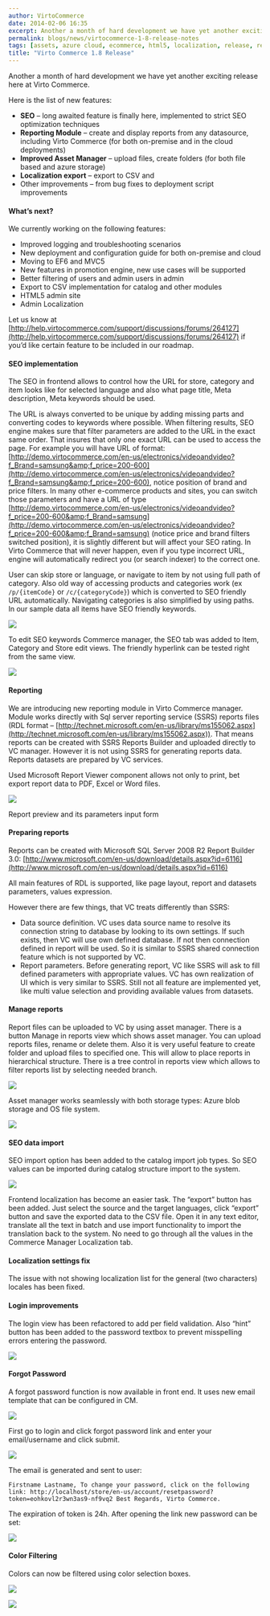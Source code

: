 ```yaml
---
author: VirtoCommerce
date: 2014-02-06 16:35
excerpt: Another a month of hard development we have yet another exciting release here at Virto Commerce.
permalink: blogs/news/virtocommerce-1-8-release-notes
tags: [assets, azure cloud, ecommerce, html5, localization, release, reporting, seo]
title: "Virto Commerce 1.8 Release"
---
```

Another a month of hard development we have yet another exciting release here at Virto Commerce.

Here is the list of new features:

* **SEO** – long awaited feature is finally here, implemented to strict SEO optimization techniques
* **Reporting Module** – create and display reports from any datasource, including Virto Commerce (for both on-premise and in the cloud deployments)
* **Improved Asset Manager** – upload files, create folders (for both file based and azure storage)
* **Localization export** – export to CSV and
* Other improvements – from bug fixes to deployment script improvements

#### What’s next?

We currently working on the following features:

* Improved logging and troubleshooting scenarios
* New deployment and configuration guide for both on-premise and cloud
* Moving to EF6 and MVC5
* New features in promotion engine, new use cases will be supported
* Better filtering of users and admin users in admin
* Export to CSV implementation for catalog and other modules
* HTML5 admin site
* Admin Localization 

Let us know at [http://help.virtocommerce.com/support/discussions/forums/264127](http://help.virtocommerce.com/support/discussions/forums/264127) if you’d like certain feature to be included in our roadmap.

#### SEO implementation

The SEO in frontend allows to control how the URL for store, category and item looks like for selected language and also what page title, Meta description, Meta keywords should be used.

The URL is always converted to be unique by adding missing parts and converting codes to keywords where possible. When filtering results, SEO engine makes sure that filter parameters are added to the URL in the exact same order. That insures that only one exact URL can be used to access the page. For example you will have URL of format: [http://demo.virtocommerce.com/en-us/electronics/videoandvideo?f_Brand=samsung&amp;f_price=200-600](http://demo.virtocommerce.com/en-us/electronics/videoandvideo?f_Brand=samsung&amp;f_price=200-600), notice position of brand and price filters. In many other e-commerce products and sites, you can switch those parameters and have a URL of type [http://demo.virtocommerce.com/en-us/electronics/videoandvideo?f_price=200-600&amp;f_Brand=samsung](http://demo.virtocommerce.com/en-us/electronics/videoandvideo?f_price=200-600&amp;f_Brand=samsung) (notice price and brand filters switched position), it is slightly different but will affect your SEO rating. In Virto Commerce that will never happen, even if you type incorrect URL, engine will automatically redirect you (or search indexer) to the correct one.

User can skip store or language, or navigate to item by not using full path of category. Also old way of accessing products and categories work (ex `/p/{itemCode}` or `/c/{categoryCode}`) which is converted to SEO friendly URL automatically. Navigating categories is also simplified by using paths. In our sample data all items have SEO friendly keywords.

![](/assets/cms-content/blogs/vccom/assets/clip_image002b.jpg)

To edit SEO keywords Commerce manager, the SEO tab was added to Item, Category and Store edit views. The friendly hyperlink can be tested right from the same view. 

![](/assets/cms-content/blogs/vccom/assets/clip_image002a.gif)

#### Reporting

We are introducing new reporting module in Virto Commerce manager. Module works directly with Sql server reporting service (SSRS) reports files (RDL format – [http://technet.microsoft.com/en-us/library/ms155062.aspx](http://technet.microsoft.com/en-us/library/ms155062.aspx)). That means reports can be created with SSRS Reports Builder and uploaded directly to VC manager. However it is not using SSRS for generating reports data. Reports datasets are prepared by VC services. 

Used Microsoft Report Viewer component allows not only to print, bet export report data to PDF, Excel or Word files.

![](/assets/cms-content/blogs/vccom/assets/clip_image004b.jpg)

Report preview and its parameters input form

#### Preparing reports

Reports can be created with Microsoft SQL Server 2008 R2 Report Builder 3.0: [http://www.microsoft.com/en-us/download/details.aspx?id=6116](http://www.microsoft.com/en-us/download/details.aspx?id=6116)

All main features of RDL is supported, like page layout, report and datasets parameters, values expression.

However there are few things, that VC treats differently than SSRS:

* Data source definition. VC uses data source name to resolve its connection string to database by looking to its own settings. If such exists, then VC will use own defined database. If not then connection defined in report will be used. So it is similar to SSRS shared connection feature which is not supported by VC. 
* Report parameters. Before generating report, VC like SSRS will ask to fill defined parameters with appropriate values. VC has own realization of UI which is very similar to SSRS. Still not all feature are implemented yet, like multi value selection and providing available values from datasets. 

#### Manage reports 

Report files can be uploaded to VC by using asset manager. There is a button Manage in reports view which shows asset manager. You can upload reports files, rename or delete them. Also it is very useful feature to create folder and upload files to specified one. This will allow to place reports in hierarchical structure. There is a tree control in reports view which allows to filter reports list by selecting needed branch.

![](/assets/cms-content/blogs/vccom/assets/clip_image006c.jpg)

Asset manager works seamlessly with both storage types: Azure blob storage and OS file system.

![](/assets/cms-content/blogs/vccom/assets/clip_image008c.jpg)

#### SEO data import

SEO import option has been added to the catalog import job types. So SEO values can be imported during catalog structure import to the system.

![](/assets/cms-content/blogs/vccom/assets/clip_image004a.gif)

Frontend localization has become an easier task. The “export” button has been added. Just select the source and the target languages, click “export” button and save the exported data to the CSV file. Open it in any text editor, translate all the text in batch and use import functionality to import the translation back to the system. No need to go through all the values in the Commerce Manager Localization tab.

#### Localization settings fix

The issue with not showing localization list for the general (two characters) locales has been fixed.

#### Login improvements

The login view has been refactored to add per field validation. Also “hint” button has been added to the password textbox to prevent misspelling errors entering the password.

![](/assets/cms-content/blogs/vccom/assets/clip_image008.gif)

#### Forgot Password

A forgot password function is now available in front end. It uses new email template that can be configured in CM.

![](/assets/cms-content/blogs/vccom/assets/clip_image0041a.jpg)

First go to login and click forgot password link and enter your email/username and click submit.

![](/assets/cms-content/blogs/vccom/assets/clip_image0061a.jpg)

The email is generated and sent to user:

`Firstname Lastname,
To change your password, click on the following link:
http://localhost/store/en-us/account/resetpassword?token=eohkovl2r3wn3as9-nf9vq2
Best Regards,
Virto Commerce.`

The expiration of token is 24h. After opening the link new password can be set: 

![](/assets/cms-content/blogs/vccom/assets/clip_image0081a.jpg)

#### Color Filtering

Colors can now be filtered using color selection boxes.

![](/assets/cms-content/blogs/vccom/assets/clip_image010b.jpg)

![](/assets/cms-content/blogs/vccom/assets/clip_image012c.jpg)

